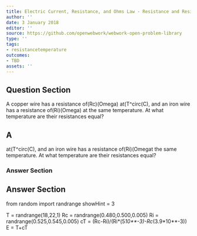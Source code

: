 ```yaml
---
title: Electric Current, Resistance, and Ohms Law - Resistance and Resistivity
author: ''
date: 3 January 2018
editor: ''
source: https://github.com/openwebwork/webwork-open-problem-library
type: ''
tags:
- resistancetemperature
outcomes:
- TBD
assets: ''
---
```


## Question Section 

A copper wire has a resistance of(Rc)(Omega) at(T^circ(C), and an iron wire has a resistance of(Ri)(Omega) at the same temperature. At what temperature are their resistances equal?

## A
at(T^circ(C), and an iron wire has a resistance of(Ri)(Omegat the same temperature. At what temperature are their resistances equal?
### Answer Section


## Answer Section

from random import randrange
showHint = 3


T = randrange(18,22,1)
Rc = randrange(0.480,0.500,0.005)
Ri = randrange(0.525,0.545,0.005)
cT = (Rc-Ri)/(Ri*(5*10**-3)-Rc*(3.9*10**-3))
E = T+cT